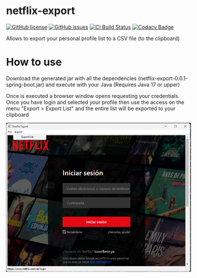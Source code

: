 # netflix-export

[![GitHub license](https://img.shields.io/badge/license-LGPL-blue.svg)](https://raw.githubusercontent.com/dubasdey/netflix-export/master/LICENSE)
[![GitHub issues](https://img.shields.io/github/issues/dubasdey/netflix-export.svg)](https://github.com/dubasdey/netflix-export/issues)
[![CI Build Status](https://github.com/dubasdey/netflix-export/actions/workflows/maven.yml/badge.svg)](https://github.com/dubasdey/netflix-export/actions/workflows/maven.yml)
[![Codacy Badge](https://app.codacy.com/project/badge/Grade/458493c42db54f4db451b8193bc3c19c)](https://www.codacy.com/gh/dubasdey/netflix-export/dashboard?utm_source=github.com&amp;utm_medium=referral&amp;utm_content=dubasdey/netflix-export&amp;utm_campaign=Badge_Grade)



Allows to export your personal profile list to a CSV file (to the clipboard)

# How to use


Download the generated jar with all the dependencies (netflix-export-0.0.1-spring-boot.jar) and execute with your Java (Requires Java 17 or upper)

Once is executed a browser window opens requesting your credentials. Once you have login and selected your profile then use the access on the menu "Export > Export List" and the entire list will be exported to your clipboard

![example](https://github.com/dubasdey/netflix-export/blob/main/doc/example.png?raw=true)

